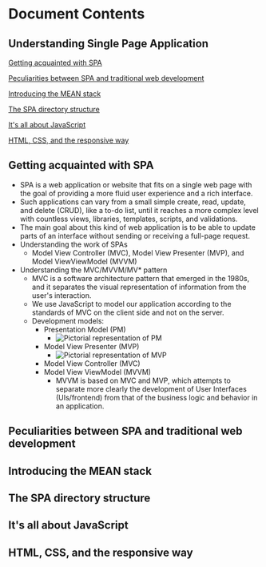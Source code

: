 # Document Contents

##  Understanding Single Page Application

[Getting acquainted with SPA](#getting-acquainted-with-spa)

[Peculiarities between SPA and traditional web development](#peculiarities-between-spa-and-traditional-web-development)

[Introducing the MEAN stack](#introducing-the-mean-stack)

[The SPA directory structure](#the-spa-directory-structure)

[It's all about JavaScript](#it's-all-about-javascript)

[HTML, CSS, and the responsive way](#html-css-and-the-responsive-way)

##  Getting acquainted with SPA

  * SPA is a web application or website that fits on a single web page with the goal of providing a more fluid user experience 
  and a rich interface.
  * Such applications can vary from a small simple create, read, update, and delete (CRUD), like a to-do list, until it reaches 
  a more complex level with countless views, libraries, templates, scripts, and validations.
  * The main goal about this kind of web application is to be able to update parts of an interface without sending or receiving a 
  full-page request.
  * Understanding the work of SPAs
    * Model View Controller (MVC), Model View Presenter (MVP), and Model ViewViewModel (MVVM) 
  * Understanding the MVC/MVVM/MV* pattern
    * MVC is a software architecture pattern that emerged in the 1980s, and it separates the visual representation of information 
    from the user's interaction.
    * We use JavaScript to model our application according to the standards of MVC on the client side and not on the server.
    * Development models:
      * Presentation Model (PM)
        * ![Pictorial representation of PM](http://i68.tinypic.com/mrk83.jpg)  
      * Model View Presenter (MVP)
        * ![Pictorial representation of MVP](http://tinypic.com/m/js2bs8/3)
      * Model View Controller (MVC)
      * Model View ViewModel (MVVM)
        * MVVM is based on MVC and MVP, which attempts to separate more clearly the development of User Interfaces (UIs/frontend) 
        from  that of the business logic and behavior in an application.
   
      
##  Peculiarities between SPA and traditional web development

##  Introducing the MEAN stack

##  The SPA directory structure

##  It's all about JavaScript

##  HTML, CSS, and the responsive way
